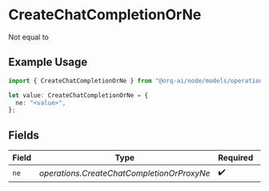# CreateChatCompletionOrNe

Not equal to

## Example Usage

```typescript
import { CreateChatCompletionOrNe } from "@orq-ai/node/models/operations";

let value: CreateChatCompletionOrNe = {
  ne: "<value>",
};
```

## Fields

| Field                                      | Type                                       | Required                                   | Description                                |
| ------------------------------------------ | ------------------------------------------ | ------------------------------------------ | ------------------------------------------ |
| `ne`                                       | *operations.CreateChatCompletionOrProxyNe* | :heavy_check_mark:                         | N/A                                        |